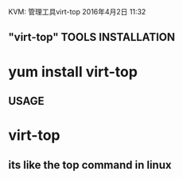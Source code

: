 KVM: 管理工具virt-top
2016年4月2日
11:32
 
## "virt-top" TOOLS INSTALLATION
# yum install virt-top
 
## USAGE
# virt-top

## its like the top command in linux
